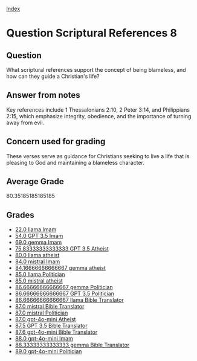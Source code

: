 
[Index](../../index.md)
# Question Scriptural References 8
## Question
What scriptural references support the concept of being blameless, and how can they guide a Christian's life?

## Answer from notes
Key references include 1 Thessalonians 2:10, 2 Peter 3:14, and Philippians 2:15, which emphasize integrity, obedience, and the importance of turning away from evil.

## Concern used for grading
These verses serve as guidance for Christians seeking to live a life that is pleasing to God and maintaining a blameless character.

## Average Grade
80.35185185185185

## Grades
 * [22.0 llama Imam](../answers/llama_Imam/Scriptural_References_8.md)
 * [54.0 GPT 3.5 Imam](../answers/GPT_3.5_Imam/Scriptural_References_8.md)
 * [69.0 gemma Imam](../answers/gemma_Imam/Scriptural_References_8.md)
 * [75.83333333333333 GPT 3.5 Atheist](../answers/GPT_3.5_Atheist/Scriptural_References_8.md)
 * [80.0 llama atheist](../answers/llama_atheist/Scriptural_References_8.md)
 * [84.0 mistral Imam](../answers/mistral_Imam/Scriptural_References_8.md)
 * [84.16666666666667 gemma atheist](../answers/gemma_atheist/Scriptural_References_8.md)
 * [85.0 llama Politician](../answers/llama_Politician/Scriptural_References_8.md)
 * [85.0 mistral atheist](../answers/mistral_atheist/Scriptural_References_8.md)
 * [86.66666666666667 gemma Politician](../answers/gemma_Politician/Scriptural_References_8.md)
 * [86.66666666666667 GPT 3.5 Politician](../answers/GPT_3.5_Politician/Scriptural_References_8.md)
 * [86.66666666666667 llama Bible Translator](../answers/llama_Bible_Translator/Scriptural_References_8.md)
 * [87.0 mistral Bible Translator](../answers/mistral_Bible_Translator/Scriptural_References_8.md)
 * [87.0 mistral Politician](../answers/mistral_Politician/Scriptural_References_8.md)
 * [87.0 gpt-4o-mini Atheist](../answers/gpt-4o-mini_Atheist/Scriptural_References_8.md)
 * [87.5 GPT 3.5 Bible Translator](../answers/GPT_3.5_Bible_Translator/Scriptural_References_8.md)
 * [87.6 gpt-4o-mini Bible Translator](../answers/gpt-4o-mini_Bible_Translator/Scriptural_References_8.md)
 * [88.0 gpt-4o-mini Imam](../answers/gpt-4o-mini_Imam/Scriptural_References_8.md)
 * [88.33333333333333 gemma Bible Translator](../answers/gemma_Bible_Translator/Scriptural_References_8.md)
 * [89.0 gpt-4o-mini Politician](../answers/gpt-4o-mini_Politician/Scriptural_References_8.md)
